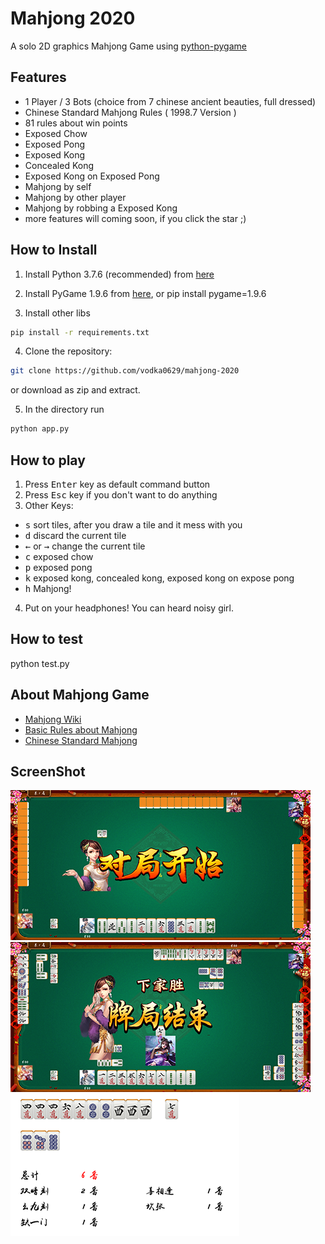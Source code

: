 Mahjong 2020
===============
A solo 2D graphics Mahjong Game using [python-pygame][pygame]

Features
---------------------------
- 1 Player / 3 Bots (choice from 7 chinese ancient beauties, full dressed)
- Chinese Standard Mahjong Rules ( 1998.7 Version )
- 81 rules about win points
- Exposed Chow
- Exposed Pong
- Exposed Kong
- Concealed Kong
- Exposed Kong on Exposed Pong
- Mahjong by self
- Mahjong by other player
- Mahjong by robbing a Exposed Kong
- more features will coming soon, if you click the star ;)



How to Install 
---------------------------

1. Install Python 3.7.6 (recommended) from [here](https://www.python.org/download/releases/)

2. Install PyGame 1.9.6
from [here](http://www.pygame.org/download.shtml),
or pip install pygame=1.9.6

3. Install other libs
```bash
pip install -r requirements.txt
```

4. Clone the repository:
```bash
git clone https://github.com/vodka0629/mahjong-2020
```
or download as zip and extract.

5. In the directory run
```bash
python app.py
```

How to play
-------------
1. Press <kbd>Enter</kbd> key as default command button
2. Press <kbd>Esc</kbd> key if you don't want to do anything
3. Other Keys:
- <kbd>s</kbd> sort tiles, after you draw a tile and it mess with you
- <kbd>d</kbd> discard the current tile
- <kbd>&larr;</kbd> or <kbd>&rarr;</kbd> change the current tile
- <kbd>c</kbd> exposed chow
- <kbd>p</kbd> exposed pong
- <kbd>k</kbd> exposed kong, concealed kong, exposed kong on expose pong
- <kbd>h</kbd> Mahjong!
4. Put on your headphones! You can heard noisy girl.

How to test
-------------
python test.py


About Mahjong Game
-------------

- [Mahjong Wiki](https://en.wikipedia.org/wiki/Mahjong)
- [Basic Rules about Mahjong](https://corp.mahjongclub.com/basic-rules)
- [Chinese Standard Mahjong](https://baike.baidu.com/item/%E5%9B%BD%E6%A0%87%E9%BA%BB%E5%B0%86/1287558)


ScreenShot
----------

![Screen Shot 01](screenshot_01.png)
![Screen Shot 02](screenshot_02.png)
![Screen Shot 03](screenshot_03.png)

[pygame]: http://www.pygame.org
